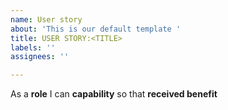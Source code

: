 ```yaml
---
name: User story
about: 'This is our default template '
title: USER STORY:<TITLE>
labels: ''
assignees: ''

---
```


As a **role** I can **capability** so that **received benefit**
